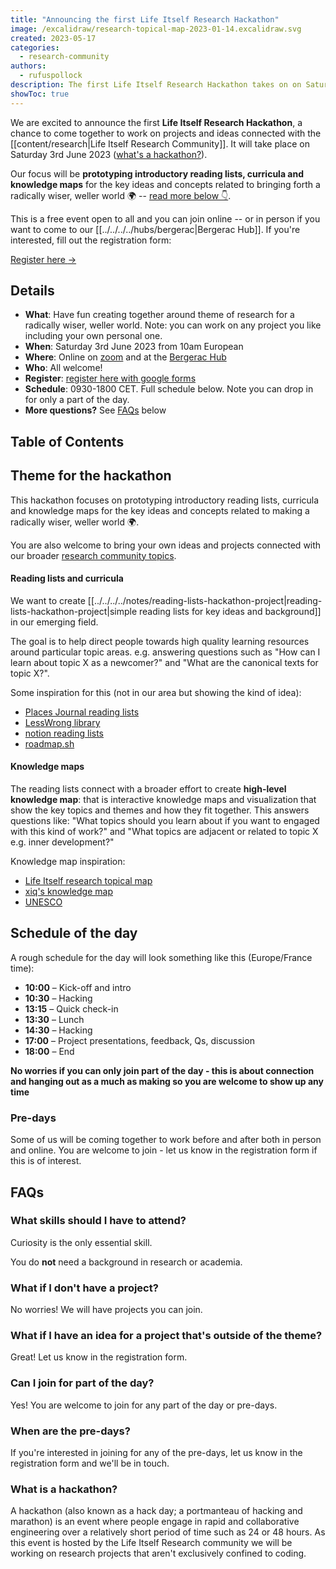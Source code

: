 ```yaml
---
title: "Announcing the first Life Itself Research Hackathon"
image: /excalidraw/research-topical-map-2023-01-14.excalidraw.svg
created: 2023-05-17
categories: 
  - research-community
authors: 
  - rufuspollock
description: The first Life Itself Research Hackathon takes on on Saturday 3rd June 2023. It's is a chance to come together to work on projects and ideas connected with making a radically wiser, weller world.
showToc: true
---
```


We are excited to announce the first **Life Itself Research Hackathon**, a chance to come together to work on projects and ideas connected with the [[content/research|Life Itself Research Community]]. It will take place on Saturday 3rd June 2023 ([what's a hackathon?](#what-is-a-hackathon)).

Our focus will be **prototyping introductory reading lists, curricula and knowledge maps** for the key ideas and concepts related to bringing forth a radically wiser, weller world 🌍 -- [read more below 👇](#theme-for-the-hackathon).

This is a free event open to all and you can join online -- or in person if you want to come to our [[../../../../hubs/bergerac|Bergerac Hub]]. If you're interested, fill out the registration form:

<div className="mt-10 flex gap-x-6 not-prose">
  <a
    href="https://forms.gle/2CxPj5xg7daoshRm6"
    className="rounded-md bg-secondary px-4 py-3 font-medium text-primary shadow focus:outline-none focus:ring-2 focus:ring-primary "
>
    Register here <span aria-hidden="true">→</span>
  </a>
</div>

## Details

- **What**: Have fun creating together around theme of research for a radically wiser, weller world. Note: you can work on any project you like including your own personal one.
- **When**: Saturday 3rd June 2023 from 10am European
- **Where**: Online on [zoom][] and at the [Bergerac Hub](https://lifeitself.org/hubs/bergerac)
- **Who**: All welcome!
- **Register**: [register here with google forms](https://forms.gle/2CxPj5xg7daoshRm6)
- **Schedule**: 0930-1800 CET. Full schedule below. Note you can drop in for only a part of the day.
- **More questions?** See [FAQs](#faqs) below

[zoom]: https://us02web.zoom.us/j/87632550558?pwd=a3NSR1JFNHkxNkdmK2xyUVVaQ0ZtQT09

## Table of Contents

## Theme for the hackathon

This hackathon focuses on prototyping introductory reading lists, curricula and knowledge maps for the key ideas and concepts related to making a radically wiser, weller world 🌍.

You are also welcome to bring your own ideas and projects connected with our broader [research community topics](https://lifeitself.org/research#topics).

#### Reading lists and curricula

We want to create [[../../../../notes/reading-lists-hackathon-project|reading-lists-hackathon-project|simple reading lists for key ideas and background]] in our emerging field.

The goal is to help direct people towards high quality learning resources around particular topic areas. e.g. answering questions such as "How can I learn about topic X as a newcomer?" and "What are the canonical texts for topic X?".

Some inspiration for this (not in our area but showing the kind of idea):

- [Places Journal reading lists](https://placesjournal.org/reading-lists/)
- [LessWrong library](https://www.lesswrong.com/library)
- [notion reading lists](https://parameter.io/notion-reading-list-templates/)
- [roadmap.sh](https://roadmap.sh/system-design)

#### Knowledge maps

The reading lists connect with a broader effort to create **high-level knowledge map**: that is interactive knowledge maps and visualization that show the key topics and themes and how they fit together. This answers questions like: "What topics should you learn about if you want to engaged with this kind of work?" and "What topics are adjacent or related to topic X e.g. inner development?"

Knowledge map inspiration:

- [Life Itself research topical map](https://lifeitself.org/research#topics)
- [xiq's knowledge map](https://pbs.twimg.com/media/Fa2M570WIAA7USi?format=png&name=4096x4096)
- [UNESCO](https://ich.unesco.org/en/dive&display=constellation#tabs)

## Schedule of the day

A rough schedule for the day will look something like this (Europe/France time):

- **10:00** – Kick-off and intro
- **10:30** – Hacking
- **13:15** – Quick check-in
- **13:30** – Lunch
- **14:30** – Hacking
- **17:00** – Project presentations, feedback, Qs, discussion
- **18:00** – End

**No worries if you can only join part of the day - this is about connection and hanging out as a much as making so you are welcome to show up any time**

### Pre-days

Some of us will be coming together to work before and after both in person and online. You are welcome to join - let us know in the registration form if this is of interest.

## FAQs

### What skills should I have to attend?

Curiosity is the only essential skill.

You do **not** need a background in research or academia.

### What if I don't have a project?

No worries! We will have projects you can join.

### What if I have an idea for a project that's outside of the theme?

Great! Let us know in the registration form.

### Can I join for part of the day?

Yes! You are welcome to join for any part of the day or pre-days.

### When are the pre-days?

If you're interested in joining for any of the pre-days, let us know in the registration form and we'll be in touch.

### What is a hackathon?

A hackathon (also known as a hack day; a portmanteau of hacking and marathon) is an event where people engage in rapid and collaborative engineering over a relatively short period of time such as 24 or 48 hours. As this event is hosted by the Life Itself Research community we will be working on research projects that aren't exclusively confined to coding.
